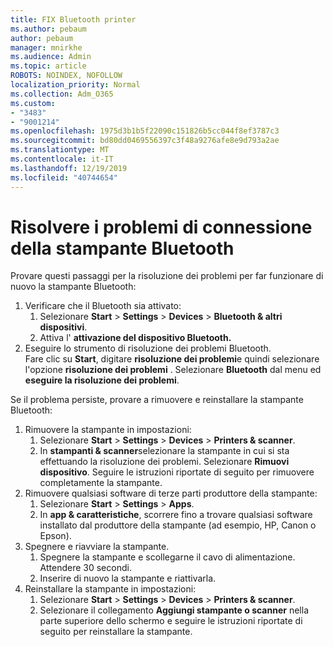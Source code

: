 ```yaml
---
title: FIX Bluetooth printer
ms.author: pebaum
author: pebaum
manager: mnirkhe
ms.audience: Admin
ms.topic: article
ROBOTS: NOINDEX, NOFOLLOW
localization_priority: Normal
ms.collection: Adm_O365
ms.custom:
- "3483"
- "9001214"
ms.openlocfilehash: 1975d3b1b5f22090c151826b5cc044f8ef3787c3
ms.sourcegitcommit: bd80dd0469556397c3f48a9276afe8e9d793a2ae
ms.translationtype: MT
ms.contentlocale: it-IT
ms.lasthandoff: 12/19/2019
ms.locfileid: "40744654"
---
```

# <a name="fix-bluetooth-printer-connection-issues"></a>Risolvere i problemi di connessione della stampante Bluetooth

Provare questi passaggi per la risoluzione dei problemi per far funzionare di nuovo la stampante Bluetooth:


1. Verificare che il Bluetooth sia attivato:
    1. Selezionare **Start** > **Settings** > **Devices** > **Bluetooth & altri dispositivi**.
    2. Attiva l' **attivazione del dispositivo Bluetooth.**
2. Eseguire lo strumento di risoluzione dei problemi Bluetooth. <br>
    Fare clic su **Start**, digitare **risoluzione dei problemi**e quindi selezionare l'opzione **risoluzione dei problemi** . Selezionare **Bluetooth** dal menu ed **eseguire la risoluzione dei problemi**.

Se il problema persiste, provare a rimuovere e reinstallare la stampante Bluetooth:

1. Rimuovere la stampante in impostazioni:
    1. Selezionare **Start** > **Settings** > **Devices** > **Printers & scanner**.
    2. In **stampanti & scanner**selezionare la stampante in cui si sta effettuando la risoluzione dei problemi. Selezionare **Rimuovi dispositivo**. Seguire le istruzioni riportate di seguito per rimuovere completamente la stampante.
2. Rimuovere qualsiasi software di terze parti produttore della stampante:
    1. Selezionare **Start** > **Settings** > **Apps**.
    2. In **app & caratteristiche**, scorrere fino a trovare qualsiasi software installato dal produttore della stampante (ad esempio, HP, Canon o Epson).
3. Spegnere e riavviare la stampante.
   1. Spegnere la stampante e scollegarne il cavo di alimentazione. Attendere 30 secondi. 
   2. Inserire di nuovo la stampante e riattivarla.
4. Reinstallare la stampante in impostazioni:
    1. Selezionare **Start** > **Settings** > **Devices** > **Printers & scanner**.
    2. Selezionare il collegamento **Aggiungi stampante o scanner** nella parte superiore dello schermo e seguire le istruzioni riportate di seguito per reinstallare la stampante.
